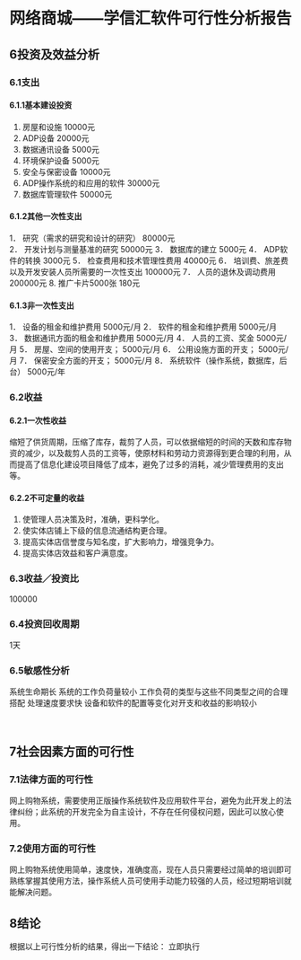 # 网络商城——学信汇软件可行性分析报告
## 6投资及效益分析
### 6.1支出

#### 6.1.1基本建设投资
1.	房屋和设施                   10000元
2.	ADP设备                     20000元
3.	数据通讯设备                  5000元
4.	环境保护设备                  5000元 
5.	安全与保密设备                10000元
6.	ADP操作系统的和应用的软件       30000元
7.	数据库管理软件                50000元
#### 6.1.2其他一次性支出
1．	研究（需求的研究和设计的研究）   80000元     
2．	开发计划与测量基准的研究        50000元
3．	数据库的建立                  5000元
4．	ADP软件的转换                3000元
5．	检查费用和技术管理性费用         40000元
6．	培训费、旅差费以及开发安装人员所需要的一次性支出      100000元
7．	人员的退休及调动费用            200000元
8.  推广卡片5000张                180元
#### 6.1.3非一次性支出
1．	设备的租金和维护费用              5000元/月
2．	软件的租金和维护费用              5000元/月
3．	数据通讯方面的租金和维护费用       5000元/月
4．	人员的工资、奖金                 5000元/月 
5．	房屋、空间的使用开支；            5000元/月
6．	公用设施方面的开支；              5000元/月
7．	保密安全方面的开支；              5000元/月
8．	系统软件（操作系统，数据库，后台）   5000元/年

### 6.2收益

#### 6.2.1一次性收益
缩短了供货周期，压缩了库存，裁剪了人员，可以依据缩短的时间的天数和库存物资的减少，以及裁剪人员的工资等，使原材料和劳动力资源得到更合理的利用，从而提高了信息化建设项目降低了成本，避免了过多的消耗，减少管理费用的支出等。
#### 6.2.2不可定量的收益
1. 使管理人员决策及时，准确，更科学化。
2. 使实体店铺上下级的信息流通结构更合理。
3. 提高实体店信誉度与知名度，扩大影响力，增强竞争力。
4. 提高实体店效益和客户满意度。
### 6.3收益／投资比
100000
### 6.4投资回收周期
1天
### 6.5敏感性分析
系统生命期长
系统的工作负荷量较小
工作负荷的类型与这些不同类型之间的合理搭配
处理速度要求快
设备和软件的配置等变化对开支和收益的影响较小



<br>

## 7社会因素方面的可行性
### 7.1法律方面的可行性
网上购物系统，需要使用正版操作系统软件及应用软件平台，避免为此开发上的法律纠纷；此系统的开发完全为自主设计，不存在任何侵权问题，因此可以放心使用。
### 7.2使用方面的可行性
网上购物系统使用简单，速度快，准确度高，现在人员只需要经过简单的培训即可熟练掌握其使用方法，操作系统人员可使用手动能力较强的人员，经过短期培训就能解决问题。
<br>


## 8结论
根据以上可行性分析的结果，得出一下结论：
立即执行
